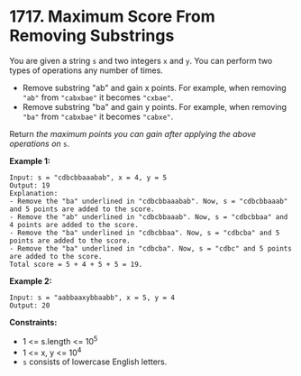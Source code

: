 # 1717. Maximum Score From Removing Substrings

You are given a string `s` and two integers `x` and `y`. You can perform two types of operations any number of times.

  - Remove substring "ab" and gain x points.
For example, when removing `"ab"` from `"cabxbae"` it becomes `"cxbae"`.
  - Remove substring "ba" and gain y points.
For example, when removing `"ba"` from `"cabxbae"` it becomes `"cabxe"`.


Return *the maximum points you can gain after applying the above operations on* `s`.

 

**Example 1:**

```
Input: s = "cdbcbbaaabab", x = 4, y = 5
Output: 19
Explanation:
- Remove the "ba" underlined in "cdbcbbaaabab". Now, s = "cdbcbbaaab" and 5 points are added to the score.
- Remove the "ab" underlined in "cdbcbbaaab". Now, s = "cdbcbbaa" and 4 points are added to the score.
- Remove the "ba" underlined in "cdbcbbaa". Now, s = "cdbcba" and 5 points are added to the score.
- Remove the "ba" underlined in "cdbcba". Now, s = "cdbc" and 5 points are added to the score.
Total score = 5 + 4 + 5 + 5 = 19.
```

**Example 2:**

```
Input: s = "aabbaaxybbaabb", x = 5, y = 4
Output: 20
```

 

**Constraints:**

- 1 <= s.length <= 10<sup>5</sup>
- 1 <= x, y <= 10<sup>4</sup>
- `s` consists of lowercase English letters.


